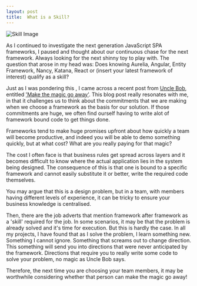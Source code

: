 ```yaml
---
layout: post
title:  What is a Skill?
---
```

<dl>
<img src="https://github.com/rkato/rkato.github.io/tree/master/img/skill.png" alt='Skill Image'>
</dl>

As I continued to investigate the next generation JavaScript SPA frameworks, I paused and thought about our continuous chase for the next framework. Always looking for the next shinny toy to play with. The question that arose in my head was: Does knowing Aurelia, Angular, Entity Framework, Nancy, Katana, React or (insert your latest framework of interest) qualify as a skill?

Just as I was pondering this , I came across a recent post from [Uncle Bob](https://en.wikipedia.org/wiki/Robert_Cecil_Martin), entitled ['Make the magic go away'](http://blog.cleancoder.com/). This blog post really resonates with me, in that it challenges us to think about the commitments that we are making when we choose a framework as the basis for our solution. If those commitments are huge, we often find ourself having to write alot of framework bound code to get things done. 

Frameworks tend to make huge promises upfront about how quickly a team will become productive, and indeed you will be able to demo something quickly, but at what cost? What are you really paying for that magic?

The cost I often face is that business rules get spread across layers and it becomes difficult to know where the actual application lies in the system being designed. The consequence of this is that one is bound to a specific framework and cannot easily substitute it or better, write the required code themselves.

You may argue that this is a design problem, but in a team, with members having different levels of experience,  it can be tricky to ensure your business knowledge is centralised.

Then, there are the job adverts that mention framework after framework as a 'skill' required for the job. In some scenarios, it may be that the problem is already solved and it's time for execution. But this is hardly the case. In all my projects, I have found that as I solve the problem, I learn something new. Something I cannot ignore. Something that screams out to change direction. This something will send you into directions that were never anticipated by the framework. Directions that require you to really write some code to solve your problem, no magic as Uncle Bob says.

Therefore, the next time you are choosing your team members, it may be worthwhile considering whether that person can make the magic go away!